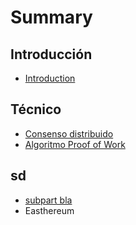 # Summary

## Introducción

* [Introduction](README.md)

## Técnico

* [Consenso distribuido](tecnico/consenso-distribuido.md)
* [Algoritmo Proof of Work](tecnico/algoritmo-proof-of-work.md)

## sd

* [subpart bla](subpart-bla.md)
* Easthereum

